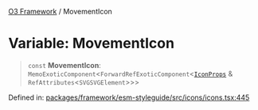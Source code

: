 [O3 Framework](../API.md) / MovementIcon

# Variable: MovementIcon

> `const` **MovementIcon**: `MemoExoticComponent`\<`ForwardRefExoticComponent`\<[`IconProps`](../type-aliases/IconProps.md) & `RefAttributes`\<`SVGSVGElement`\>\>\>

Defined in: [packages/framework/esm-styleguide/src/icons/icons.tsx:445](https://github.com/its-kios09/openmrs-esm-core/blob/main/packages/framework/esm-styleguide/src/icons/icons.tsx#L445)
